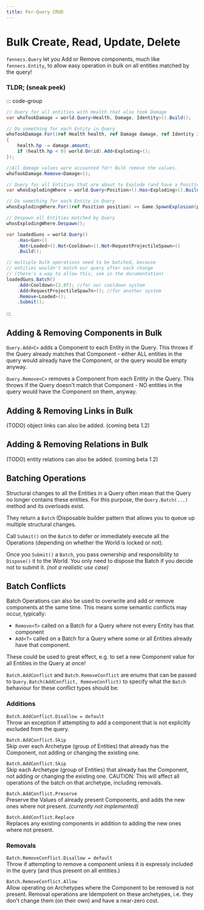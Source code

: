 ```yaml
---
title: Per-Query CRUD
---
```


# Bulk Create, Read, Update, Delete
`fennecs.Query` let you Add or Remove components, much like `fennecs.Entity`, to allow easy operation in bulk on all entities matched by the query!


### TLDR; (sneak peek)
::: code-group
```cs [Damage System]
// Query for all entities with Health that also took Damage
var whoTookDamage = world.Query<Health, Damage, Identity>().Build();

// Do something for each Entity in Query
whoTookDamage.For((ref Health health, ref Damage damage, ref Identity id) => 
{
    health.hp -= damage.amount;
    if (health.hp < 0) world.On(id).Add<Exploding>();
});

//All damage values were accounted for! Bulk remove the values.
whoTookDamage.Remove<Damage>();
```

```cs [Death Explosion System]
// Query for all Entities that are about to Explode (and have a Position)
var whosExplodingWhere = world.Query<Position>().Has<Exploding>().Build();

// Do something for each Entity in Query
whosExplodingWhere.For((ref Position position) => Game.SpawnExplosion(position));

// Despawn all Entities matched by Query
whosExplodingWhere.Despawn();
```

```cs [Multiple Bulk Operations]
var loadedGuns = world.Query()
    .Has<Gun>()
    .Not<Loaded>().Not<Cooldown>().Not<RequestProjectileSpawn>()
    .Build();

// multiple bulk operations need to be batched, because
// entities wouldn't match our query after each change
// (there's a way to allow this, see in the documentation)
loadedGuns.Batch()
    .Add<Cooldown>(2.0f); //for our cooldown system
    .Add<RequestProjectileSpaw7n>(); //for another system
    .Remove<Loaded>(); 
    .Submit();
```

:::

## Adding & Removing Components in Bulk
`Query.Add<C>` adds a Component to each Entity in the Query. This throws if the Query already matches that Component - either ALL entities in the query would already have the Component, or the query would be empty anyway.

`Query.Remove<C>` removes a Component from each Entity in the Query. This throws if the Query doesn't match that Component - NO entities in the query would have the Component on them, anyway.


## Adding & Removing Links in Bulk
(TODO) object links can also be added. (coming beta 1.2)

## Adding & Removing Relations in Bulk
(TODO) entity relations can also be added. (coming beta 1.2)


## Batching Operations
Structural changes to all the Entities in a Query often mean that the Query no longer contains these entities. For this purpose, the `Query.Batch(...)` method and its overloads exist.

They return a `Batch` IDisposable builder pattern that allows you to queue up multiple structural changes.

Call `Submit()` on the `Batch` to defer or immediately execute all the Operations (depending on whether the World is locked or not).

Once you `Submit()` a `Batch`, you pass ownership and responsibility to `Dispose()` it to the World. You only need to dispose the Batch if you decide not to submit it. *(not a realistic use case)*

## Batch Conflicts
Batch Operations can also be used to overwrite and add or remove components at the same time. This means some semantic conflicts may occur, typically:
* `Remove<T>` called on a Batch for a Query where not every Entity has that component
* `Add<T>` called on a Batch for a Query where some or all Entities already have that component.

These could be used to great effect, e.g. to set a new Component value for all Entities in the Query at once!

`Batch.AddConflict` and `Batch.RemoveConflict` are enums that can be passed to `Query.Batch(AddConflict, RemoveConflict)` to specify what the `Batch` behaviour for these conflict types should be:

### Additions
`Batch.AddConflict.Disallow = default`  
Throw an exception if attempting to add a component that is not explicitly excluded from the query.

`Batch.AddConflict.Skip`  
Skip over each Archetype (group of Entities) that already has the Component, not adding or changing the existing one.

`Batch.AddConflict.Skip`  
Skip each Archetype (group of Entities) that already has the Component, not adding or changing the existing one. CAUTION: This will affect all operations of the batch on that archetype, including removals.

`Batch.AddConflict.Preserve`  
Preserve the Values of already present Components, and adds the new ones where not present. *(currently not implemented)*

`Batch.AddConflict.Replace`  
Replaces any existing components in addition to adding the new ones where not present.

### Removals
`Batch.RemoveConflict.Disallow = default`  
Throw if attempting to remove a component unless it is expressly included in the query (and thus present on all entities.)

`Batch.RemoveConflict.Allow`  
Allow operating on Archetypes where the Component to be removed is not present. Removal operations are Idempotent on these archetypes, i.e. they don't change them (on their own) and have a near-zero cost.

